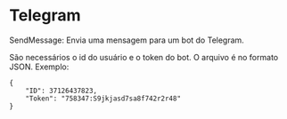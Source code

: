 # Telegram

SendMessage: Envia uma mensagem para um bot do Telegram.

São necessários o id do usuário e o token do bot. O arquivo é no formato JSON. Exemplo:

```
{
    "ID": 37126437823,
    "Token": "758347:S9jkjasd7sa8f742r2r48"
}
```